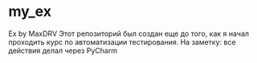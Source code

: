# my_ex
Ex by MaxDRV
Этот репозиторий был создан еще до того, как я начал проходить курс по автоматизации тестирования. На заметку: все действия делал через PyCharm
